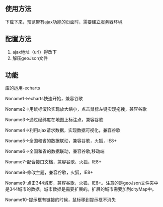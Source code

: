 ## 使用方法 ##

下载下来，预览带有ajax功能的页面时，需要建立服务器环境.

## 配置方法 ##

1. ajax地址（url）得改下
2. 解压geoJson文件

## 功能 ##

库的运用-echarts

Noname1→echarts快速开始，兼容谷歌

Noname2→用鼠标滚轮实现放大缩小，点击鼠标左键实现拖拽，兼容谷歌

Noname3→通过经纬度在地图上标注点，兼容谷歌

Noname4→利用ajax请求数据，实现数据可视化，兼容谷歌

Noname5→全国和省的数据联动，兼容谷歌，火狐，IE8+

Noname6→全国和省的数据联动，兼容谷歌,移动端

Noname7-配合接口文档，兼容谷歌，火狐，IE8+

Noname8-修改主题，兼容谷歌，火狐，IE8+

Noname9-点击344城市，兼容谷歌，火狐，IE8+。注意的是geoJson文件夹中是344城市的数据。城市数据是需要扩展的。扩展的城市需要加到cityMap中。

Noname10-提示框有链接的时候，鼠标移到提示框不消失
